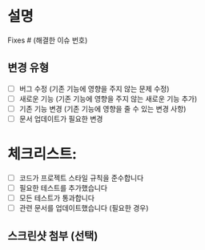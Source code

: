 # 설명

<!----변경 사항에 대한 요약과 해결된 이슈를 간단하게 적어주세요.-->

Fixes # (해결한 이슈 번호)

## 변경 유형

<!----해당되지 않는 항목은 삭제해주세요.-->

- [ ] 버그 수정 (기존 기능에 영향을 주지 않는 문제 수정)
- [ ] 새로운 기능 (기존 기능에 영향을 주지 않는 새로운 기능 추가)
- [ ] 기존 기능 변경 (기존 기능에 영향을 줄 수 있는 변경 사항)
- [ ] 문서 업데이트가 필요한 변경

# 체크리스트:

- [ ] 코드가 프로젝트 스타일 규칙을 준수합니다
- [ ] 필요한 테스트를 추가했습니다
- [ ] 모든 테스트가 통과합니다
- [ ] 관련 문서를 업데이트했습니다 (필요한 경우)

## 스크린샷 첨부 (선택)
